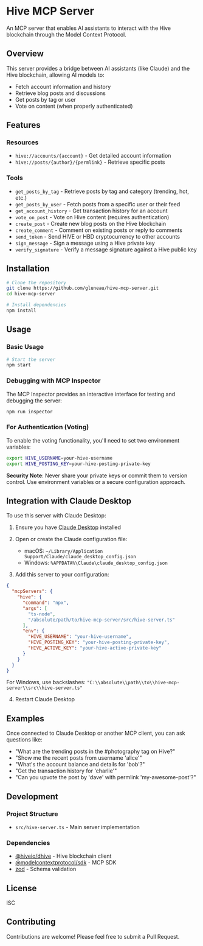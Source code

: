 # Hive MCP Server

An MCP server that enables AI assistants to interact with the Hive blockchain through the Model Context Protocol.

## Overview

This server provides a bridge between AI assistants (like Claude) and the Hive blockchain, allowing AI models to:

- Fetch account information and history
- Retrieve blog posts and discussions
- Get posts by tag or user
- Vote on content (when properly authenticated)

## Features

### Resources

- `hive://accounts/{account}` - Get detailed account information
- `hive://posts/{author}/{permlink}` - Retrieve specific posts

### Tools

- `get_posts_by_tag` - Retrieve posts by tag and category (trending, hot, etc.)
- `get_posts_by_user` - Fetch posts from a specific user or their feed
- `get_account_history` - Get transaction history for an account
- `vote_on_post` - Vote on Hive content (requires authentication)
- `create_post` - Create new blog posts on the Hive blockchain
- `create_comment` - Comment on existing posts or reply to comments
- `send_token` - Send HIVE or HBD cryptocurrency to other accounts
- `sign_message` - Sign a message using a Hive private key
- `verify_signature` - Verify a message signature against a Hive public key

## Installation

```bash
# Clone the repository
git clone https://github.com/gluneau/hive-mcp-server.git
cd hive-mcp-server

# Install dependencies
npm install
```

## Usage

### Basic Usage

```bash
# Start the server
npm start
```

### Debugging with MCP Inspector

The MCP Inspector provides an interactive interface for testing and debugging the server:

```bash
npm run inspector
```

### For Authentication (Voting)

To enable the voting functionality, you'll need to set two environment variables:

```bash
export HIVE_USERNAME=your-hive-username
export HIVE_POSTING_KEY=your-hive-posting-private-key
```

**Security Note**: Never share your private keys or commit them to version control. Use environment variables or a secure configuration approach.

## Integration with Claude Desktop

To use this server with Claude Desktop:

1. Ensure you have [Claude Desktop](https://claude.ai/download) installed
2. Open or create the Claude configuration file:
   - macOS: `~/Library/Application Support/Claude/claude_desktop_config.json`
   - Windows: `%APPDATA%\Claude\claude_desktop_config.json`

3. Add this server to your configuration:

```json
{
  "mcpServers": {
    "hive": {
      "command": "npx",
      "args": [
        "ts-node",
        "/absolute/path/to/hive-mcp-server/src/hive-server.ts"
      ],
      "env": {
        "HIVE_USERNAME": "your-hive-username",
        "HIVE_POSTING_KEY": "your-hive-posting-private-key",
        "HIVE_ACTIVE_KEY": "your-hive-active-private-key"
      }
    }
  }
}
```

For Windows, use backslashes: `"C:\\absolute\\path\\to\\hive-mcp-server\\src\\hive-server.ts"`

4. Restart Claude Desktop

## Examples

Once connected to Claude Desktop or another MCP client, you can ask questions like:

- "What are the trending posts in the #photography tag on Hive?"
- "Show me the recent posts from username 'alice'"
- "What's the account balance and details for 'bob'?"
- "Get the transaction history for 'charlie'"
- "Can you upvote the post by 'dave' with permlink 'my-awesome-post'?"

## Development

### Project Structure

- `src/hive-server.ts` - Main server implementation

### Dependencies

- [@hiveio/dhive](https://www.npmjs.com/package/@hiveio/dhive) - Hive blockchain client
- [@modelcontextprotocol/sdk](https://www.npmjs.com/package/@modelcontextprotocol/sdk) - MCP SDK
- [zod](https://www.npmjs.com/package/zod) - Schema validation

## License

ISC

## Contributing

Contributions are welcome! Please feel free to submit a Pull Request.

